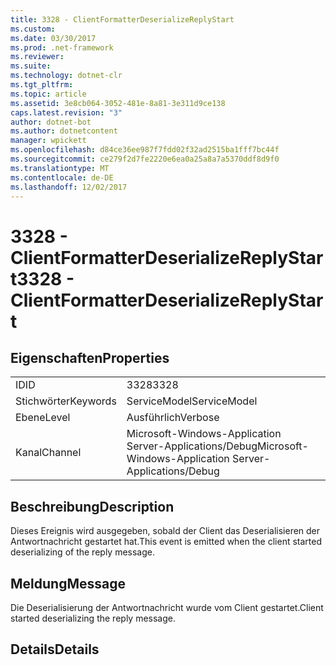 ```yaml
---
title: 3328 - ClientFormatterDeserializeReplyStart
ms.custom: 
ms.date: 03/30/2017
ms.prod: .net-framework
ms.reviewer: 
ms.suite: 
ms.technology: dotnet-clr
ms.tgt_pltfrm: 
ms.topic: article
ms.assetid: 3e8cb064-3052-481e-8a81-3e311d9ce138
caps.latest.revision: "3"
author: dotnet-bot
ms.author: dotnetcontent
manager: wpickett
ms.openlocfilehash: d84ce36ee987f7fdd02f32ad2515ba1fff7bc44f
ms.sourcegitcommit: ce279f2d7fe2220e6ea0a25a8a7a5370ddf8d9f0
ms.translationtype: MT
ms.contentlocale: de-DE
ms.lasthandoff: 12/02/2017
---
```

# <a name="3328---clientformatterdeserializereplystart"></a><span data-ttu-id="d8d63-102">3328 - ClientFormatterDeserializeReplyStart</span><span class="sxs-lookup"><span data-stu-id="d8d63-102">3328 - ClientFormatterDeserializeReplyStart</span></span>
## <a name="properties"></a><span data-ttu-id="d8d63-103">Eigenschaften</span><span class="sxs-lookup"><span data-stu-id="d8d63-103">Properties</span></span>  
  
|||  
|-|-|  
|<span data-ttu-id="d8d63-104">ID</span><span class="sxs-lookup"><span data-stu-id="d8d63-104">ID</span></span>|<span data-ttu-id="d8d63-105">3328</span><span class="sxs-lookup"><span data-stu-id="d8d63-105">3328</span></span>|  
|<span data-ttu-id="d8d63-106">Stichwörter</span><span class="sxs-lookup"><span data-stu-id="d8d63-106">Keywords</span></span>|<span data-ttu-id="d8d63-107">ServiceModel</span><span class="sxs-lookup"><span data-stu-id="d8d63-107">ServiceModel</span></span>|  
|<span data-ttu-id="d8d63-108">Ebene</span><span class="sxs-lookup"><span data-stu-id="d8d63-108">Level</span></span>|<span data-ttu-id="d8d63-109">Ausführlich</span><span class="sxs-lookup"><span data-stu-id="d8d63-109">Verbose</span></span>|  
|<span data-ttu-id="d8d63-110">Kanal</span><span class="sxs-lookup"><span data-stu-id="d8d63-110">Channel</span></span>|<span data-ttu-id="d8d63-111">Microsoft-Windows-Application Server-Applications/Debug</span><span class="sxs-lookup"><span data-stu-id="d8d63-111">Microsoft-Windows-Application Server-Applications/Debug</span></span>|  
  
## <a name="description"></a><span data-ttu-id="d8d63-112">Beschreibung</span><span class="sxs-lookup"><span data-stu-id="d8d63-112">Description</span></span>  
 <span data-ttu-id="d8d63-113">Dieses Ereignis wird ausgegeben, sobald der Client das Deserialisieren der Antwortnachricht gestartet hat.</span><span class="sxs-lookup"><span data-stu-id="d8d63-113">This event is emitted when the client started deserializing of the reply message.</span></span>  
  
## <a name="message"></a><span data-ttu-id="d8d63-114">Meldung</span><span class="sxs-lookup"><span data-stu-id="d8d63-114">Message</span></span>  
 <span data-ttu-id="d8d63-115">Die Deserialisierung der Antwortnachricht wurde vom Client gestartet.</span><span class="sxs-lookup"><span data-stu-id="d8d63-115">Client started deserializing the reply message.</span></span>  
  
## <a name="details"></a><span data-ttu-id="d8d63-116">Details</span><span class="sxs-lookup"><span data-stu-id="d8d63-116">Details</span></span>
